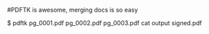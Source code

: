 #PDFTK is awesome, merging docs is so easy 

$ pdftk pg_0001.pdf pg_0002.pdf pg_0003.pdf cat output signed.pdf

